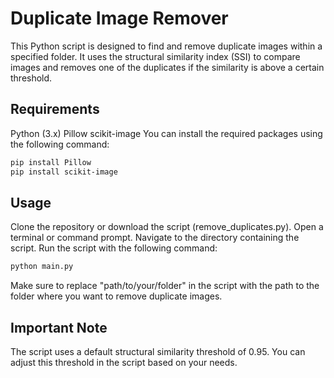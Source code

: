 # Duplicate Image Remover
This Python script is designed to find and remove duplicate images
 within a specified folder. It uses the structural similarity index (SSI)
 to compare images and removes one of the duplicates if the similarity is above a certain threshold.

## Requirements
Python (3.x)
Pillow
scikit-image
You can install the required packages using the following command:

```bash
pip install Pillow 
pip install scikit-image
```

## Usage
Clone the repository or download the script (remove_duplicates.py).
Open a terminal or command prompt.
Navigate to the directory containing the script.
Run the script with the following command:
```bash
python main.py
```
Make sure to replace "path/to/your/folder" in the script with the path to the folder where you want to remove duplicate images.

## Important Note
The script uses a default structural similarity threshold of 0.95. You can adjust this threshold in the script based on your needs.
